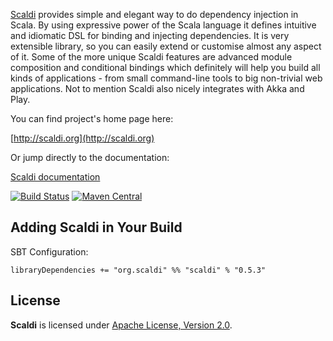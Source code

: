 [Scaldi](http://scaldi.org) provides simple and elegant way to do dependency injection in Scala. By using expressive power of the Scala language
      it defines intuitive and idiomatic DSL for binding and injecting dependencies. It is very extensible library, so you can easily extend or customise
      almost any aspect of it. Some of the more unique Scaldi features are advanced module composition and conditional bindings which definitely will
      help you build all kinds of applications - from small command-line tools to big non-trivial web applications. Not to mention Scaldi also nicely integrates with Akka and Play.

You can find project's home page here:

[http://scaldi.org](http://scaldi.org)

Or jump directly to the documentation:

[Scaldi documentation](http://scaldi.org/learn/)

[![Build Status](https://travis-ci.org/scaldi/scaldi.png?branch=master)](https://travis-ci.org/scaldi/scaldi) [![Maven Central](https://maven-badges.herokuapp.com/maven-central/org.scaldi/scaldi_2.11/badge.svg)](https://maven-badges.herokuapp.com/maven-central/org.scaldi/scaldi_2.11)

## Adding Scaldi in Your Build

SBT Configuration:

    libraryDependencies += "org.scaldi" %% "scaldi" % "0.5.3"

## License

**Scaldi** is licensed under [Apache License, Version 2.0](http://www.apache.org/licenses/LICENSE-2.0).
